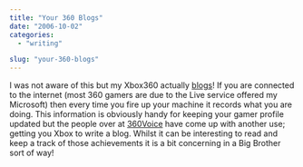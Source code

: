 ```yaml
---
title: "Your 360 Blogs"
date: "2006-10-02"
categories: 
  - "writing"

slug: "your-360-blogs"
---
```


I was not aware of this but my Xbox360 actually [blogs](https://www.360voice.com/blog.asp?tag=Funky%20Larma "My Xbox")! If you are connected to the internet (most 360 gamers are due to the Live service offered my Microsoft) then every time you fire up your machine it records what you are doing. This information is obviously handy for keeping your gamer profile updated but the people over at [360Voice](https://www.360voice.com "360Voice") have come up with another use; getting you Xbox to write a blog. Whilst it can be interesting to read and keep a track of those achievements it is a bit concerning in a Big Brother sort of way!
